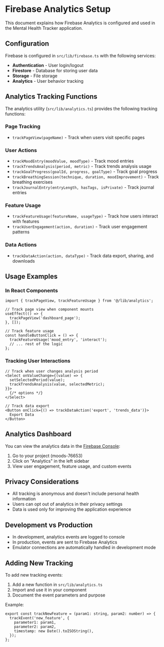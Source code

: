 # Firebase Analytics Setup

This document explains how Firebase Analytics is configured and used in the Mental Health Tracker application.

## Configuration

Firebase is configured in `src/lib/firebase.ts` with the following services:

- **Authentication** - User login/logout
- **Firestore** - Database for storing user data
- **Storage** - File storage
- **Analytics** - User behavior tracking

## Analytics Tracking Functions

The analytics utility (`src/lib/analytics.ts`) provides the following tracking functions:

### Page Tracking

- `trackPageView(pageName)` - Track when users visit specific pages

### User Actions

- `trackMoodEntry(moodValue, moodType)` - Track mood entries
- `trackTrendsAnalysis(period, metric)` - Track trends analysis usage
- `trackGoalProgress(goalId, progress, goalType)` - Track goal progress
- `trackBreathingSession(technique, duration, moodImprovement)` - Track breathing exercises
- `trackJournalEntry(entryLength, hasTags, isPrivate)` - Track journal entries

### Feature Usage

- `trackFeatureUsage(featureName, usageType)` - Track how users interact with features
- `trackUserEngagement(action, duration)` - Track user engagement patterns

### Data Actions

- `trackDataAction(action, dataType)` - Track data export, sharing, and downloads

## Usage Examples

### In React Components

```tsx
import { trackPageView, trackFeatureUsage } from '@/lib/analytics';

// Track page view when component mounts
useEffect(() => {
  trackPageView('dashboard_page');
}, []);

// Track feature usage
const handleButtonClick = () => {
  trackFeatureUsage('mood_entry', 'interact');
  // ... rest of the logic
};
```

### Tracking User Interactions

```tsx
// Track when user changes analysis period
<Select onValueChange={(value) => {
  setSelectedPeriod(value);
  trackTrendsAnalysis(value, selectedMetric);
}}>
  {/* options */}
</Select>

// Track data export
<Button onClick={() => trackDataAction('export', 'trends_data')}>
  Export Data
</Button>
```

## Analytics Dashboard

You can view the analytics data in the [Firebase Console](https://console.firebase.google.com/):

1. Go to your project (moods-76653)
2. Click on "Analytics" in the left sidebar
3. View user engagement, feature usage, and custom events

## Privacy Considerations

- All tracking is anonymous and doesn't include personal health information
- Users can opt out of analytics in their privacy settings
- Data is used only for improving the application experience

## Development vs Production

- In development, analytics events are logged to console
- In production, events are sent to Firebase Analytics
- Emulator connections are automatically handled in development mode

## Adding New Tracking

To add new tracking events:

1. Add a new function in `src/lib/analytics.ts`
2. Import and use it in your component
3. Document the event parameters and purpose

Example:

```tsx
export const trackNewFeature = (param1: string, param2: number) => {
  trackEvent('new_feature', {
    parameter1: param1,
    parameter2: param2,
    timestamp: new Date().toISOString(),
  });
};
```
